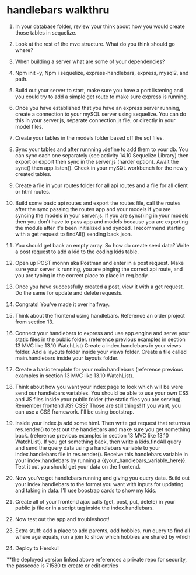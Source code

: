 # handlebars walkthru


1) In your database folder, review your think about how you would create those tables in sequelize.

2) Look at the rest of the mvc structure. What do you think should go where?

4) When building a server what are some of your dependencies?

5) Npm init -y, Npm i sequelize, express-handlebars, express, mysql2, and path.

6) Build out your server to start, make sure you have a port listening and you could try to add a simple get route to make sure express is running.

7) Once you have established that you have an express server running, create a connection to your mySQL server using sequelize. You can do this in your server.js, separate connection.js file, or directly in your model files.

8) Create your tables in the models folder based off the sql files.

9) Sync your tables and after runnning .define to add them to your db. You can sync each one separately (see activity 14.10 Sequelize Library) then export or export then sync in the server.js (harder option). Await the sync() then app.listen(). Check in your mySQL workbench for the newly created tables.

10) Create a file in your routes folder for all api routes and a file for all client or html routes.

11) Build some basic api routes and export the routes file, call the routes after the sync passing the routes app and your models if you are syncing the models in your server.js. If you are sync()ing in your models then you don't have to pass app and models because you are exporting the module after it's been initialized and synced. I recommend starting with a get request to findAll() sending back json.

12) You should get back an empty array. So how do create seed data? Write a post request to add a kid to the coding kids table.

13) Open up POST monnn aka Postman and enter in a post request. Make sure your server is running, you are pinging the correct api route, and you are typing in the correct place to place in req.body.

14) Once you have successfully created a post, view it with a get request. Do the same for update and delete requests.

15) Congrats! You've made it over halfway.

16) Think about the frontend using handlebars. Reference an older project from section 13.

17) Connect your handlebars to express and use app.engine and serve your static files in the public folder. (reference previous examples in section 13 MVC like 13.10 WatchList) Create a index.handlebars in your views folder. Add a layouts folder inside your views folder. Create a file called main.handlebars inside your layouts folder.  

18) Create a basic template for your main.handlebars (reference previous examples in section 13 MVC like 13.10 WatchList).

19) Think about how you want your index page to look which will be were send our handlebars variables. You should be able to use your own CSS and JS files inside your public folder (the static files you are serving). Remember frontend JS? CSS? Those are still things! If you want, you can use a CSS framework. I'll be using bootstrap.

20) Inside your index.js add some html. Then write get request that returns a res.render() to test out the handlebars and make sure you get something back. (reference previous examples in section 13 MVC like 13.10 WatchList). If you get something back, then write a kids.findAll query and send the query data using a handlebars variable to your index.handlebars file in res.render(). Receive this handlebars variable in your index.handlebars by  running a {{your_handlebars_variable_here}}. Test it out you should get your data on the frontend.

21) Now you've got handlebars running and giving you query data. Build out your index.handlebars to the format you want with inputs for updating and taking in data. I'll use boostrap cards to show my kids. 

22) Create all of your frontend ajax calls (get, post, put, delete) in your public js file or in a script tag inside the index.handlebars.

23) Now test out the app and troubleshoot!

24) Extra stuff: add a place to add parents, add hobbies, run query to find all where age equals, run a join to show which hobbies are shared by which

25) Deploy to Heroku!

**the deployed version linked above references a private repo for security, the passcode is 71530 to create or edit entries




